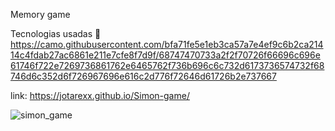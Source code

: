 Memory game

Tecnologias usadas 🔨
https://camo.githubusercontent.com/bfa71fe5e1eb3ca57a7e4ef9c6b2ca21414c4fdab27ac6861e211e7cfe8f7d9f/68747470733a2f2f70726f66696c696e61746f722e7269736861762e6465762f736b696c6c732d6173736574732f68746d6c352d6f726967696e616c2d776f72646d61726b2e737667
  
  
link: https://jotarexx.github.io/Simon-game/

![simon_game](https://user-images.githubusercontent.com/63475312/151686361-961740a1-f1de-47ef-93f0-982e3f159f64.png)
